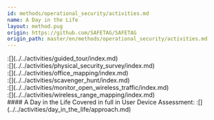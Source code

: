 ```yaml
---
id: methods/operational_security/activities.md
name: A Day in the Life
layout: method.pug
origin: https://github.com/SAFETAG/SAFETAG
origin_path: master/en/methods/operational_security/activities.md
---
```


<div class="boxtext">
:[](../../activities/guided_tour/index.md)
</div>

<div class="boxtext">
:[](../../activities/physical_security_survey/index.md)
</div>

<div class="boxtext">
:[](../../activities/office_mapping/index.md)
</div>

<div class="boxtext">
:[](../../activities/scavenger_hunt/index.md)
</div>

<div class="boxtext">
:[](../../activities/monitor_open_wireless_traffic/index.md)
</div>

<div class="boxtext">
:[](../../activities/wireless_range_mapping/index.md)
</div>

<div class="boxtext">
#### A Day in the Life
Covered in full in User Device Assessment:
:[](../../activities/day_in_the_life/approach.md)
</div>

